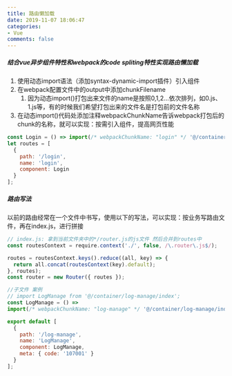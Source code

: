 ```yaml
---
title: 路由懒加载
date: 2019-11-07 18:06:47
categories:
- Vue
comments: false
---
```




##### 结合vue异步组件特性和webpack的code spliting特性实现路由懒加载

1. 使用动态import语法（添加syntax-dynamic-import插件）引入组件
2. 在webpack配置文件中的output中添加chunkFilename
   1. 因为动态import()打包出来文件的name是按照0,1,2...依次排列，如0.js、1.js等，有的时候我们希望打包出来的文件名是打包前的文件名称
3. 在动态import()代码处添加注释webpackChunkName告诉webpack打包后的chunk的名称，就可以实现：按需引入组件，提高网页性能

```js
const Login = () => import(/* webpackChunkName: "login" */ '@/container/login');
let routes = [
  {
    path: '/login',
    name: 'login',
    component: Login
  }
];
```



##### 路由写法

以前的路由经常在一个文件中书写，使用以下的写法，可以实现：按业务写路由文件，再在index.js，进行拼接

```js
// index.js: 拿到当前文件夹中的*/router.js的js文件 然后合并到routes中
const routesContext = require.context('./', false, /\.router\.js$/);

routes = routesContext.keys().reduce((all, key) => {
  return all.concat(routesContext(key).default);
}, routes);
const router = new Router({ routes });

//子文件 案例
// import LogManage from '@/container/log-manage/index';
const LogManage = () =>
import(/* webpackChunkName: "log-manage" */ '@/container/log-manage/index');

export default [
  {
    path: '/log-manage',
    name: 'LogManage',
    component: LogManage,
    meta: { code: '107001' }
  }
];
```